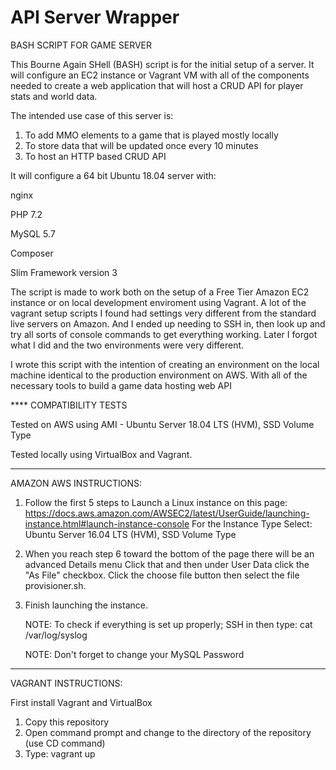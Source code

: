 # API Server Wrapper

BASH SCRIPT FOR GAME SERVER 

This Bourne Again SHell (BASH) script is for the initial setup of a server.
It will configure an EC2 instance or Vagrant VM with all of the components 
needed to create a web application that will host a CRUD API for player stats 
and world data.  

The intended use case of this server is:

1. To add MMO elements to a game that is played mostly locally
2. To store data that will be updated once every 10 minutes
3. To host an HTTP based CRUD API 

It will configure a 64 bit Ubuntu 18.04 server with:

nginx

PHP 7.2

MySQL 5.7

Composer

Slim Framework version 3

The script is made to work both on the setup of a Free Tier Amazon EC2 instance or 
on local development enviroment using Vagrant.   A lot of the vagrant setup scripts
I found had settings very different from the standard live servers on Amazon.  And
I  ended up needing to SSH in, then look up and try all sorts of console commands 
to get everything working.  Later I forgot what I did and the two environments were 
very different.  

I wrote this script with the intention of creating an environment on the local machine 
identical to the production environment on AWS.  With all of the necessary tools to build 
a game data hosting web API

**** COMPATIBILITY TESTS

Tested on AWS using AMI - Ubuntu Server 18.04 LTS (HVM), SSD Volume Type

Tested locally using VirtualBox and Vagrant.

-------------------------------------------------------------------------------------------

AMAZON AWS INSTRUCTIONS:

1. Follow the first 5 steps to Launch a Linux instance on this page: 
   https://docs.aws.amazon.com/AWSEC2/latest/UserGuide/launching-instance.html#launch-instance-console
   For the Instance Type Select:  Ubuntu Server 16.04 LTS (HVM), SSD Volume Type
   
2.  When you reach step 6 toward the bottom of the page there will be an advanced Details menu
    Click that and then under User Data click the "As File" checkbox.  Click the choose file button
    then select the file provisioner.sh.
    
3.  Finish launching the instance.  

    NOTE:  To check if everything is set up properly;
           SSH in then type: 
           cat /var/log/syslog  

    NOTE:  Don't forget to change your MySQL Password 
   

---------------------------------------------------------------------------------------------

VAGRANT INSTRUCTIONS:

First install Vagrant and VirtualBox

1. Copy this repository
2. Open command prompt and change to the directory of the repository (use CD command) 
3. Type: vagrant up 



